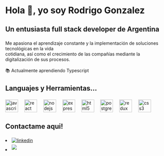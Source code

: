 <h1 align="left">Hola 👋, yo soy Rodrigo Gonzalez</h1>

###

<h2 align="left">Un entusiasta full stack developer de Argentina</h2>

###

<p align="left">Me apasiona el aprendizaje constante y la implementación de soluciones tecnológicas en la vida<br>cotidiana, así como el crecimiento de las compañías mediante la digitalización de sus procesos.<br><br>📚 Actualmente aprendiendo Typescript
</p>

###

<h2 align="left">Languajes y Herramientas...</h2>

###

<div align="left">
  <img src="https://cdn.jsdelivr.net/gh/devicons/devicon/icons/javascript/javascript-original.svg" height="40" alt="javascript logo"  />
  <img width="12" />
  <img src="https://cdn.jsdelivr.net/gh/devicons/devicon/icons/react/react-original.svg" height="40" alt="react logo"  />
  <img width="12" />
  <img src="https://cdn.jsdelivr.net/gh/devicons/devicon/icons/nodejs/nodejs-original.svg" height="40" alt="nodejs logo"  />
  <img width="12" />
  <img src="https://cdn.jsdelivr.net/gh/devicons/devicon/icons/express/express-original.svg" height="40" alt="express logo"  />
  <img width="12" />
  <img src="https://cdn.jsdelivr.net/gh/devicons/devicon/icons/html5/html5-original.svg" height="40" alt="html5 logo"  />
  <img width="12" />
  <img src="https://cdn.jsdelivr.net/gh/devicons/devicon/icons/postgresql/postgresql-original.svg" height="40" alt="postgresql logo"  />
  <img width="12" />
  <img src="https://cdn.jsdelivr.net/gh/devicons/devicon/icons/redux/redux-original.svg" height="40" alt="redux logo"  />
  <img width="12" />
  <img src="https://cdn.jsdelivr.net/gh/devicons/devicon/icons/css3/css3-original.svg" height="40" alt="css3 logo"  />
</div>

###

<h2 align="left">Contactame aqui!</h2>

###

<li>
<a href="linkedin.com/in/rodrigogonzalezoliver/" target="_blank">
<img src="https://img.shields.io/badge/linkedin: Rodrigo Gonzalez-%2300acee.svg?color=405DE6&style=for-the-badge&logo=linkedin&logoColor=white" alt=linkedin style="margin-bottom: 5px;"/>
</a>
</li>

<li>
<a href="rodrigo.gonzalez.oliver97@gmail.com" target="_blank">
<img src="https://img.shields.io/badge/gmail:  rodrigo.gonzalez.oliver97-%23EA4335.svg?style=for-the-badge&logo=gmail&logoColor=white" t=mail style="margin-bottom: 5px;" />
</a>
</li>

###
